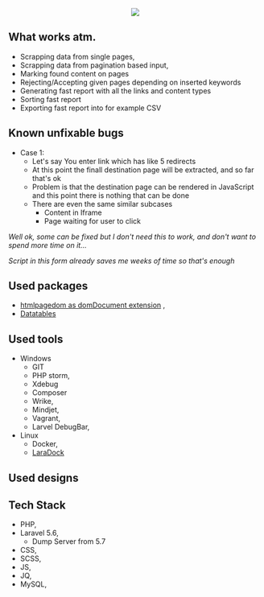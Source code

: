 <p align="center"><img src="https://laravel.com/assets/img/components/logo-laravel.svg"></p>

<h2>What works atm.</h2>

<ul>
<li>Scrapping data from single pages,</li>
<li>Scrapping data from pagination based input,</li>
<li>Marking found content on pages</li>
<li>Rejecting/Accepting given pages depending on inserted keywords</li>
<li>Generating fast report with all the links and content types </li>
<li>Sorting fast report </li>
<li>Exporting fast report into for example CSV</li>
</ul>

<h2> Known unfixable bugs </h2>

<ul>
    <li>Case 1:
        <ul>
            <li>Let's say You enter link which has like 5 redirects</li>
            <li>At this point the finall destination page will be extracted, and so far that's ok</li>
            <li>Problem is that the destination page can be rendered in JavaScript and this point there is nothing that can be done</li>
            <li>There are even the same similar subcases
                <ul>
                    <li>Content in Iframe</li>
                    <li>Page waiting for user to click</li>
                </ul>
            </li>
        </ul>
    </li>
</ul>


<i>
<p> Well ok, some can be fixed but I don't need this to work, and don't want to spend more time on it... </h4>
<p> Script in this form already saves me weeks of time so that's enough</h5>
</i>



<h2>Used packages</h2>
<ul>
<li><a href="https://github.com/wasinger/htmlpagedom">htmlpagedom as domDocument extension</a> ,
</li>
<li><a href="https://datatables.net/">Datatables</a></li>
</ul>

<h2>Used tools</h2>
<ul>
<li>Windows
           <ul>
               <li>GIT</li>
               <li>PHP storm,</li>
               <li>Xdebug</li>
               <li>Composer</li>
               <li>Wrike,</li>
               <li>Mindjet,</li>
               <li>Vagrant,</li>
               <li>Larvel DebugBar,</li>
           </ul>
</li>

<li>Linux
           <ul>
           <li>Docker,</li>
           <li><a href="http://laradock.io/">LaraDock</a></li>
           </ul>
</li>

</ul>


<h2>Used designs</h2>
<ul>
</ul>

<h2>Tech Stack</h2>
<ul>
<li>PHP,</li>
<li>Laravel 5.6,
    <ul>
        <li>Dump Server from 5.7 </li>
    </ul>
</li>
<li>CSS,</li>
<li>SCSS,</li>
<li>JS,</li>
<li>JQ,</li>
<li>MySQL,</li>
</ul>